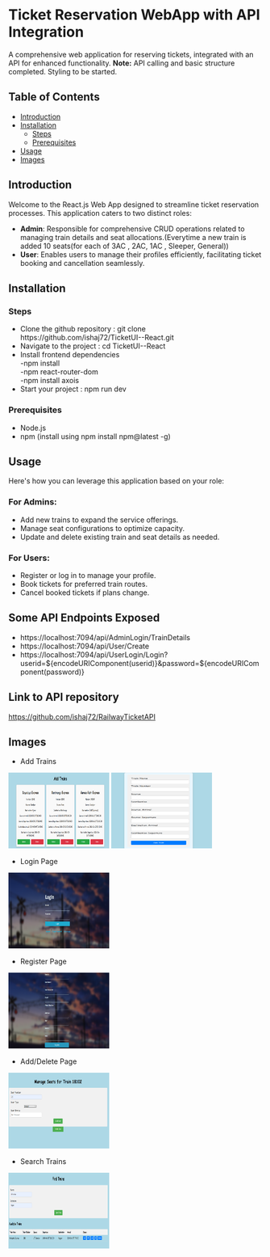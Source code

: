 # Ticket Reservation WebApp with API Integration

A comprehensive web application for reserving tickets, integrated with an API for enhanced functionality.
**Note:** API calling and basic structure completed. Styling to be started.

## Table of Contents

- [Introduction](#introduction)
- [Installation](#installation)
  - [Steps](#steps)
  - [Prerequisites](#prerequisites) 
- [Usage](#usage)
- [Images](#images)

## Introduction
Welcome to the React.js Web App designed to streamline ticket reservation processes. This application caters to two distinct roles:
- **Admin**: Responsible for comprehensive CRUD operations related to managing train details and seat allocations.(Everytime a new train is added 10 seats(for each of 3AC , 2AC, 1AC , Sleeper, General))
- **User**: Enables users to manage their profiles efficiently, facilitating ticket booking and cancellation seamlessly.

## Installation

### Steps
<ul>
<li>Clone the github repository : git clone https://github.com/ishaj72/TicketUI--React.git</li>
<li>Navigate to the project : cd TicketUI--React</li>
<li>Install frontend dependencies <br/> -npm install  <br/> -npm react-router-dom  <br/> -npm install axois</li>
<li>Start your project : npm run dev</li>
</ul>

### Prerequisites
- Node.js
- npm (install using npm install npm@latest -g)

## Usage

Here's how you can leverage this application based on your role:
### For Admins:
- Add new trains to expand the service offerings.
- Manage seat configurations to optimize capacity.
- Update and delete existing train and seat details as needed.

### For Users:
- Register or log in to manage your profile.
- Book tickets for preferred train routes.
- Cancel booked tickets if plans change.

## Some API Endpoints Exposed
- https://localhost:7094/api/AdminLogin/TrainDetails 
- https://localhost:7094/api/User/Create
- https://localhost:7094/api/UserLogin/Login?userid=${encodeURIComponent(userid)}&password=${encodeURIComponent(password)} 

## Link to API repository 
https://github.com/ishaj72/RailwayTicketAPI

## Images
- Add Trains
<img src="src\assets\addtrains.png" alt="addtrains" width="200" height="150">
<img src="src\assets\addtrains2.png" alt="addtrains" width="200" height="150">

- Login Page
<img src="src\assets\LoginPage.png" alt="addtrains" width="200" height="150">

- Register Page
<img src="src\assets\Registeration.png" alt="addtrains" width="200" height="150">

- Add/Delete Page
<img src="src\assets\addeleteSeat.png" alt="addtrains" width="200" height="150">

- Search Trains
<img src="src\assets\findTrain.png" alt="addtrains" width="200" height="150">